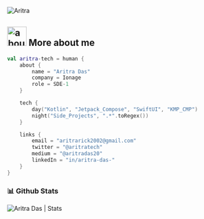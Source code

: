 ![Aritra](https://github.com/aritra-tech/aritra-tech/assets/80090908/7ea67c37-ffbd-48b2-a943-8c59dac6c4da)


## <img width="45" alt="about" src="https://raw.github.com/SebastianAigner/SebastianAigner/master/about.png"> More about me
```kotlin
val aritra-tech = human {
    about {
        name = "Aritra Das"
        company = Ionage
        role = SDE-1
    }

    tech {
        day("Kotlin", "Jetpack_Compose", "SwiftUI", "KMP_CMP")
        night("Side_Projects", ".*".toRegex())
    }

    links {
        email = "aritrarick2002@gmail.com"
        twitter = "@aritratech"
        medium = "@aritradas20"
        linkedIn = "in/aritra-das-"
    }
}
```

</div-->

### 📊 Github Stats
<img src="https://github-readme-stats.vercel.app/api?username=aritra-tech&count_private=true&show_icons=true&include_all_commits=true" alt="Aritra Das | Stats" />
    





